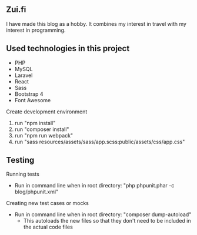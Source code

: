 ## Zui.fi
I have made this blog as a hobby. It combines my interest in travel with my interest in programming.

## Used technologies in this project
- PHP
- MySQL
- Laravel
- React
- Sass
- Bootstrap 4
- Font Awesome

Create development environment
1. run "npm install"
2. run "composer install"
3. run "npm run webpack"
4. run "sass resources/assets/sass/app.scss:public/assets/css/app.css"

## Testing

Running tests
- Run in command line when in root directory: "php phpunit.phar -c blog/phpunit.xml"

Creating new test cases or mocks
- Run in command line when in root directory: "composer dump-autoload"
  * This autoloads the new files so that they don't need to be included in the actual code files